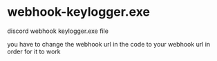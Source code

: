 # webhook-keylogger.exe
discord webhook keylogger.exe file

you have to change the webhook url in the code to your webhook url in order for it to work
